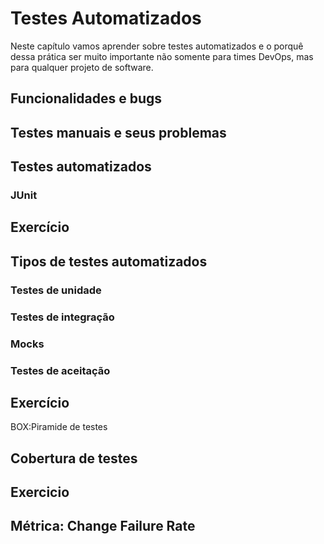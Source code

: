 # Testes Automatizados

Neste capítulo vamos aprender sobre testes automatizados e o porquê dessa prática ser muito importante não somente para times DevOps, mas para qualquer projeto de software.

## Funcionalidades e bugs

## Testes manuais e seus problemas

## Testes automatizados

### JUnit

## Exercício

## Tipos de testes automatizados

### Testes de unidade

### Testes de integração

### Mocks

### Testes de aceitação

## Exercício

BOX:Piramide de testes

## Cobertura de testes

## Exercicio

## Métrica: Change Failure Rate